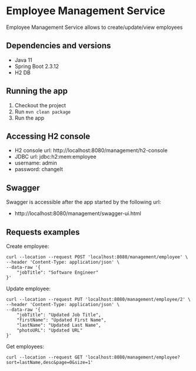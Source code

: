 
# Employee Management Service

Employee Management Service allows to create/update/view employees

## Dependencies and versions

- Java 11
- Spring Boot 2.3.12
- H2 DB

## Running the app

1. Checkout the project
2. Run `mvn clean package`
3. Run the app

## Accessing H2 console

- H2 console url: http://localhost:8080/management/h2-console
- JDBC url: jdbc:h2:mem:employee
- username: admin
- password: changeIt

## Swagger

Swagger is accessible after the app started by the following url:
- http://localhost:8080/management/swagger-ui.html

## Requests examples
Create employee:
```
curl --location --request POST 'localhost:8080/management/employee' \
--header 'Content-Type: application/json' \
--data-raw '{
    "jobTitle": "Software Engineer"
}'
```

Update employee:
```
curl --location --request PUT 'localhost:8080/management/employee/2' \
--header 'Content-Type: application/json' \
--data-raw '{
    "jobTitle": "Updated Job Title",
    "firstName": "Updated First Name",
    "lastName": "Updated Last Name",
    "photoURL": "Updated URL"
}'
```

Get employees:
```
curl --location --request GET 'localhost:8080/management/employee?sort=lastName,desc&page=0&size=1'
```


